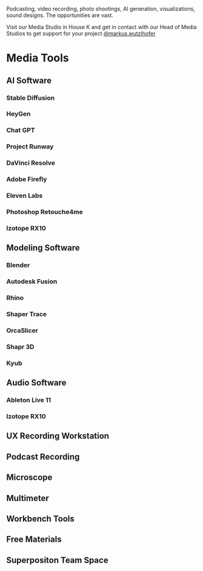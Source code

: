 Podcasting, video recording, photo shootings, AI generation, visualizations, sound designs. The opportunities are vast.

Visit our Media Studio in House K and get in contact with our Head of Media Studios to get support for your project [@markus.wutzlhofer](../team/team.md/#markus-wutzlhofer)

# Media Tools

## AI Software

### Stable Diffusion

### HeyGen

### Chat GPT

### Project Runway

### DaVinci Resolve

### Adobe Firefly

### Eleven Labs

### Photoshop Retouche4me

### Izotope RX10

## Modeling Software

### Blender

### Autodesk Fusion

### Rhino

### Shaper Trace

### OrcaSlicer

### Shapr 3D

### Kyub

## Audio Software

### Ableton Live 11

### Izotope RX10

## UX Recording Workstation

## Podcast Recording

## Microscope

## Multimeter

## Workbench Tools

## Free Materials

## Superpositon Team Space